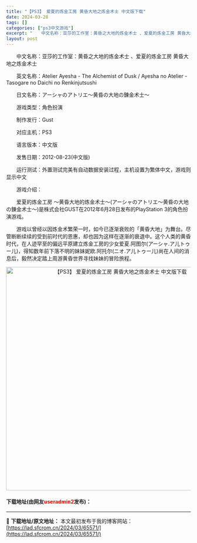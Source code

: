 ```yaml
---
title: "【PS3】 爱夏的炼金工房 黄昏大地之炼金术士 中文版下载"
date: 2024-03-28
tags: []
categories: ["ps3中文游戏"]
excerpt: "　　中文名称：亚莎的工作室：黄昏之大地的炼金术士 、爱夏的炼金工房 黄昏大地之炼金术士 　　英文名称：Atelier Ayesha - The Alchemist of Dusk / Ayesha no Atelier - Tasogare no Daichi no Renkinjutsushi 　&hellip;"
layout: post
---
```


 <p>　　中文名称：亚莎的工作室：黄昏之大地的炼金术士 、爱夏的炼金工房 黄昏大地之炼金术士</p> <p>　　英文名称：Atelier Ayesha - The Alchemist of Dusk / Ayesha no Atelier - Tasogare no Daichi no Renkinjutsushi</p> <p>　　日文名称：アーシャのアトリエ～黄昏の大地の錬金术士～</p> <p>　　游戏类型：角色扮演</p> <p>　　制作发行：Gust</p> <p>　　对应主机：PS3</p> <p>　　语言版本：中文版</p> <p>　　发售日期：2012-08-23(中文版)</p> <p>　　运行测试：外置测试完美有自动数据安装过程，主机设置为繁体中文，游戏则显示中文</p> <p>　　游戏介绍：</p> <p>　　爱夏的炼金工房 ～黄昏大地的炼金术士～(アーシャのアトリエ～黄昏の大地の錬金术士～)是株式会社GUST在2012年6月28日发布的PlayStation 3的角色扮演游戏。</p> <p>　　游戏以曾经以因炼金术繁荣一时，如今已逐渐衰败的「黄昏大地」为舞台。尽管断断续续的受到前时代的恩惠，却也因为这样在逐渐的衰退中。这个人类的黄昏时代，在人迹罕至的偏远平原建立炼金工房的少女爱夏.阿图尔(アーシャ.ア儿トゥー儿)，得知数年前下落不明的妹妹妮欧.阿托尔(ニオ.ア儿トゥー儿)尚在人间的消息后，毅然决定踏上周游黄昏世界寻找妹妹的冒险旅程。</p> <p align="center"><img align="" border="0" src="https://lad.sfcrom.cn/wp-content/uploads/2024/03/20240328_66050ea1e8d70.jpg" width="609" alt="【PS3】 爱夏的炼金工房 黄昏大地之炼金术士 中文版下载" /></p> <p><h4>下载地址(由网友<font color="red">useradmin2</font>发布)：</h4></p> 

---
📖 **下载地址/原文地址：** 本文最初发布于我的博客网站：[https://lad.sfcrom.cn/2024/03/65571/](https://lad.sfcrom.cn/2024/03/65571/)
